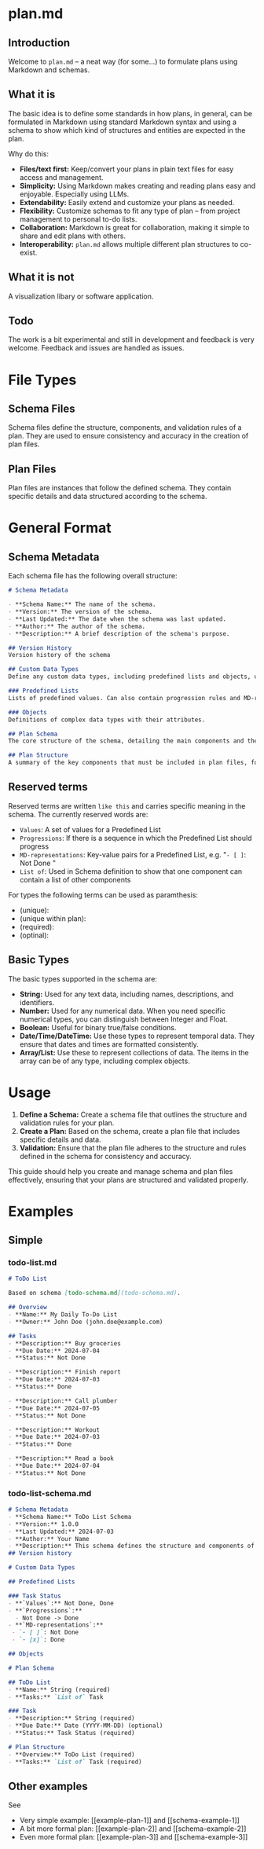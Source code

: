 # plan.md

## Introduction
Welcome to `plan.md` – a neat way (for some...) to formulate plans using Markdown and schemas. 

## What it is

The basic idea is to define some standards in how plans, in general, can be formulated in Markdown using standard Markdown syntax and using a schema to show which kind of structures and entities are expected in the plan.

Why do this:
- **Files/text first:** Keep/convert your plans in plain text files for easy access and management.
- **Simplicity:** Using Markdown makes creating and reading plans easy and enjoyable. Especially using LLMs. 
- **Extendability:** Easily extend and customize your plans as needed.
- **Flexibility:** Customize schemas to fit any type of plan – from project management to personal to-do lists.
- **Collaboration:** Markdown is great for collaboration, making it simple to share and edit plans with others.
- **Interoperability:** `plan.md` allows multiple different plan structures to co-exist. 

## What it is not

A visualization libary or software application. 

## Todo
The work is a bit experimental and still in development and feedback is very welcome. Feedback and issues are handled as issues. 

# File Types

## Schema Files
Schema files define the structure, components, and validation rules of a plan. They are used to ensure consistency and accuracy in the creation of plan files.

## Plan Files
Plan files are instances that follow the defined schema. They contain specific details and data structured according to the schema.

# General Format

## Schema Metadata
Each schema file has the following overall structure:
```markdown
# Schema Metadata

- **Schema Name:** The name of the schema.
- **Version:** The version of the schema.
- **Last Updated:** The date when the schema was last updated.
- **Author:** The author of the schema.
- **Description:** A brief description of the schema's purpose.

## Version History
Version history of the schema

## Custom Data Types
Define any custom data types, including predefined lists and objects, used within the schema.

### Predefined Lists
Lists of predefined values. Can also contain progression rules and MD-representations.

### Objects
Definitions of complex data types with their attributes.

## Plan Schema
The core structure of the schema, detailing the main components and their attributes.

## Plan Structure
A summary of the key components that must be included in plan files, following the defined schema.

```

## Reserved terms

Reserved terms are written `like this` and carries specific meaning in the schema. The currently reserved words are: 
* `Values`: A set of values for a Predefined List
* `Progressions`: If there is a sequence in which the Predefined List should progress
* `MD-representations`: Key-value pairs for a Predefined List, e.g. "`- [ ]`: Not Done "
* `List of`: Used in Schema definition to show that one component can contain a list of other components 

For types the following terms can be used as paramthesis:
* (unique): 
* (unique within plan): 
* (required): 
* (optinal): 

## Basic Types
The basic types supported in the schema are:
- **String:** Used for any text data, including names, descriptions, and identifiers.
- **Number:** Used for any numerical data. When you need specific numerical types, you can distinguish between Integer and Float.
- **Boolean:** Useful for binary true/false conditions.
- **Date/Time/DateTime:** Use these types to represent temporal data. They ensure that dates and times are formatted consistently.
- **Array/List:** Use these to represent collections of data. The items in the array can be of any type, including complex objects.

# Usage
1. **Define a Schema:** Create a schema file that outlines the structure and validation rules for your plan.
2. **Create a Plan:** Based on the schema, create a plan file that includes specific details and data.
3. **Validation:** Ensure that the plan file adheres to the structure and rules defined in the schema for consistency and accuracy.

This guide should help you create and manage schema and plan files effectively, ensuring that your plans are structured and validated properly.


# Examples
## Simple
### todo-list.md

```markdown
# ToDo List

Based on schema [todo-schema.md](todo-schema.md).

## Overview
- **Name:** My Daily To-Do List
- **Owner:** John Doe (john.doe@example.com)

## Tasks
- **Description:** Buy groceries
- **Due Date:** 2024-07-04
- **Status:** Not Done

- **Description:** Finish report
- **Due Date:** 2024-07-03
- **Status:** Done

- **Description:** Call plumber
- **Due Date:** 2024-07-05
- **Status:** Not Done

- **Description:** Workout
- **Due Date:** 2024-07-03
- **Status:** Done

- **Description:** Read a book
- **Due Date:** 2024-07-04
- **Status:** Not Done
```


### todo-list-schema.md

```markdown
# Schema Metadata
- **Schema Name:** ToDo List Schema
- **Version:** 1.0.0
- **Last Updated:** 2024-07-03
- **Author:** Your Name
- **Description:** This schema defines the structure and components of a personal to-do list for validation purposes.
## Version history

# Custom Data Types

## Predefined Lists

### Task Status
- **`Values`:** Not Done, Done
- **`Progressions`:**
  - Not Done -> Done
- **`MD-representations`:** 
 - `- [ ]`: Not Done 
 - `- [x]`: Done

## Objects

# Plan Schema

## ToDo List
- **Name:** String (required)
- **Tasks:** `List of` Task

### Task
- **Description:** String (required)
- **Due Date:** Date (YYYY-MM-DD) (optional)
- **Status:** Task Status (required)

# Plan Structure
- **Overview:** ToDo List (required)
- **Tasks:** `List of` Task (required)

```
## Other examples
See 

* Very simple example:  [[example-plan-1]] and [[schema-example-1]]
* A bit more formal plan: [[example-plan-2]] and [[schema-example-2]]
* Even more formal plan: [[example-plan-3]] and [[schema-example-3]] 